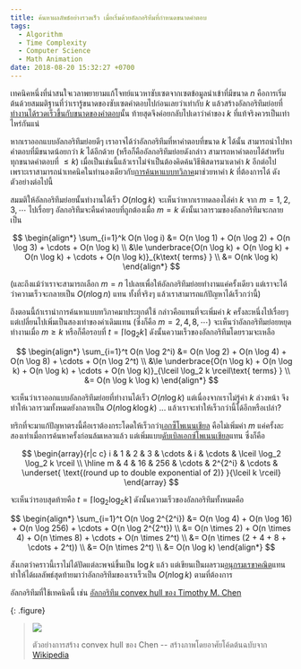 ```yaml
---
title: ค้นหาผลลัพธ์อย่างรวดเร็ว เมื่อเริ่มด้วยอัลกอริทึมที่กำหนดขนาดคำตอบ
tags:
  - Algorithm
  - Time Complexity
  - Computer Science
  - Math Animation
date: 2018-08-20 15:32:27 +0700
---
```


เทคนิคหนึ่งที่น่าสนใจเวลาพยายามแก้โจทย์แนวหาซับเซตจากเซตข้อมูลนำเข้าที่มีขนาด $n$ คือการเริ่มต้นด้วยสมมติฐานที่ว่าเรารู้ขนาดของซับเซตคำตอบไปก่อนเลยว่าเท่ากับ $k$ แล้วสร้างอัลกอริทึมย่อยที่[ทำงานได้รวดเร็วขึ้นกับขนาดของคำตอบ][output sensitive]นั้น ท้ายสุดจึงค่อยกลับไปเดาว่าค่าของ $k$ ที่แท้จริงควรเป็นเท่าไหร่กันแน่

หากเราออกแบบอัลกอริทึมย่อยดีๆ เราอาจได้ว่าอัลกอริทึมที่หาคำตอบที่ขนาด $k$ ได้นั้น สามารถนำไปหาคำตอบที่มีขนาดน้อยกว่า $k$ ได้อีกด้วย (หรือก็คืออัลกอริทึมย่อยดังกล่าว สามารถหาคำตอบได้สำหรับทุกขนาดคำตอบที่ $\le k$) เมื่อเป็นเช่นนี้แล้วเราไม่จำเป็นต้องคิดค้นวิธีพิสดารมาเดาค่า $k$ อีกต่อไป เพราะเราสามารถนำเทคนิคในทำนองเดียวกับ[การค้นหาแบบทวิภาค][binary search]มาช่วยหาค่า $k$ ที่ต้องการได้ ดังตัวอย่างต่อไปนี้

สมมติให้อัลกอริทึมย่อยนั้นทำงานได้เร็ว $O(n \log k)$ จะเห็นว่าหากเราทดลองไล่ค่า $k$ จาก $m=1,2,3,\cdots$ ไปเรื่อยๆ อัลกอริทึมจะคืนคำตอบที่ถูกต้องเมื่อ $m=k$ ดังนั้นเวลารวมของอัลกอริทึมจะกลายเป็น

$$ \begin{align*}
\sum_{i=1}^k O(n \log i) &= O(n \log 1) + O(n \log 2) + O(n \log 3) + \cdots + O(n \log k) \\
                         &\le \underbrace{O(n \log k) + O(n \log k) + O(n \log k) + \cdots + O(n \log k)}_{k\text{ terms} } \\
                         &= O(nk \log k)
\end{align*} $$

(และถึงแม้ว่าเราจะสามารถเลือก $m=n$ ไปเลยเพื่อให้อัลกอริทึมย่อยทำงานแค่ครั้งเดียว แต่เราจะได้ว่าความเร็วจะกลายเป็น $O(n \log n)$ แทน ทั้งที่จริงๆ แล้วเราสามารถแก้ปัญหาได้เร็วกว่านี้)

ถึงตอนนี้ถ้าเรานำการค้นหาแบบทวิภาคมาประยุกต์ใช้ กล่าวคือแทนที่จะเพิ่มค่า $k$ ครั้งละหนึ่งไปเรื่อยๆ แต่เปลี่ยนไปเพิ่มเป็นสองเท่าของค่าเดิมแทน (ซึ่งก็คือ $m=2,4,8,\cdots$) จะเห็นว่าอัลกอริทึมย่อยหยุดทำงานเมื่อ $m \ge k$ หรือก็คือรอบที่ $t = \lceil \log_2 k \rceil$ ดังนั้นความเร็วของอัลกอริทึมโดยรวมจะเหลือ

$$ \begin{align*}
\sum_{i=1}^t O(n \log 2^i)
        &= O(n \log 2) + O(n \log 4) + O(n \log 8) + \cdots + O(n \log 2^t) \\
        &\le \underbrace{O(n \log k) + O(n \log k) + O(n \log k) + \cdots + O(n \log k)}_{\lceil \log_2 k \rceil\text{ terms} } \\
        &= O(n \log k \log k)
\end{align*} $$

จะเห็นว่าเราออกแบบอัลกอริทึมย่อยที่ทำงานได้เร็ว $O(n \log k)$ แต่เนื่องจากเราไม่รู้ค่า $k$ ล่วงหน้า จึงทำให้เวลารวมทั้งหมดยังกลายเป็น $O(n \log k \log k)$ ... แล้วเราจะทำให้เร็วกว่านี้ได้อีกหรือเปล่า?

ทริกที่จะมาแก้ปัญหาตรงนี้คือเราต้องกระโดดให้เร็วกว่า[เอกซ็โพเนนเชียล][exponential] คือไม่เพิ่มค่า $m$ แค่ครั้งละสองเท่าเมื่อการค้นหาครั้งก่อนล้มเหลวแล้ว แต่เพิ่มแบบ[ดับเบิลเอกซ์โพเนนเชียล][double exponential]แทน ซึ่งก็คือ

$$ \begin{array}{r|c c}
    i & 1 &  2 &   3 & \cdots &       i & \cdots & \lceil \log_2 \log_2 k \rceil \\
    \hline
    m & 4 & 16 & 256 & \cdots & 2^{2^i} & \cdots & \underset{ \text{(round up to double exponential of 2)} }{\lceil k \rceil}
\end{array} $$

จะเห็นว่ารอบสุดท้ายคือ $t = \lceil \log_2 \log_2 k \rceil$ ดังนั้นความเร็วของอัลกอริทึมทั้งหมดคือ

$$ \begin{align*}
\sum_{i=1}^t O(n \log 2^{2^i})
       &= O(n \log 4) + O(n \log 16) + O(n \log 256) + \cdots + O(n \log 2^{2^t}) \\
       &= O(n \times 2) + O(n \times 4) + O(n \times 8) + \cdots + O(n \times 2^t) \\
       &= O(n \times (2 + 4 + 8 + \cdots + 2^t)) \\
       &= O(n \times 2^t) \\
       &= O(n \log k)
\end{align*} $$

สังเกตว่าคราวนี้เราไม่ได้ปัดแต่ละพจน์ขึ้นเป็น $\log k$ แล้ว แต่เขียนเป็นผลรวม[อนุกรมเรขาคณิต][geometric series]แทน ทำให้ได้ผลลัพธ์สุดท้ายมาว่าอัลกอริทึมของเราเร็วเป็น $O(n \log k)$ ตามที่ต้องการ

อัลกอริทึมที่ใช้เทคนิคนี้ เช่น [อัลกอริทึม convex hull ของ Timothy M. Chen][chen's algo]

{: .figure}
> ![](/images/algorithm/misc/convex-hull-chen.gif)
>
> ตัวอย่างการสร้าง convex hull ของ Chen -- สร้างภาพโดยอาศัยโค้ดต้นฉบับจาก [Wikipedia][chen's algo animation]


[output sensitive]: //en.wikipedia.org/wiki/Output-sensitive_algorithm
[binary search]: //en.wikipedia.org/wiki/Binary_search_algorithm
[exponential]: //en.wikipedia.org/wiki/Exponentiation
[double exponential]: //en.wikipedia.org/wiki/Double_exponential_function
[geometric series]: //en.wikipedia.org/wiki/Geometric_series
[chen's algo]: //en.wikipedia.org/wiki/Chan%27s_algorithm
[chen's algo animation]: //en.wikipedia.org/wiki/File:ChanAlgDemo.gif
